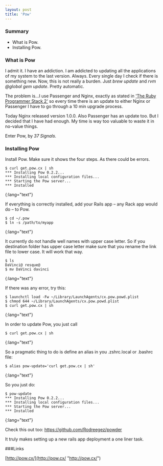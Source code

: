 ```yaml
---
layout: post
title: 'Pow'
---          
```


### Summary

* What is Pow.
* Installing Pow.

### What is Pow

I admit it. I have an addiction. I am addicted to updating all the applications of my system to the last version. Always. Every single day I check if there is something new. Now, this is not really a burden. Just *brew update* and *rvm @global gem update*. Pretty automatic.

The problem is...I use Passenger and Nginx, exactly as stated in ['The Ruby Programmer Stack 2'](/2011/02/26/RPS-2-passenger_and_nginx.html '/2011/02/26/RPS-2-passenger_and_nginx') so every time there is an update to either Nginx or Passenger I have to go through a 10 min upgrade process. 

Today Nginx released version 1.0.0. Also Passenger has an update too. But I decided that I have had enough. My time is way too valuable to waste it in no-value things.

Enter Pow, by _37 Signals._

### Installing Pow

Install Pow. Make sure it shows the four steps. As there could be errors.             
         
	$ curl get.pow.cx | sh
	*** Installing Pow 0.2.2...
	*** Installing local configuration files...
	*** Starting the Pow server...
	*** Installed
{:lang="text"}

If everything is correctly installed, add your Rails app – any Rack app would do – to Pow.
                    
	$ cd ~/.pow
	$ ln -s /path/to/myapp
{:lang="text"}

It currently do not handle well names with upper case letter. So if you destination folder has upper case letter make sure that you rename the link file to lower case. It will work that way.

	$ ls
	DaVinci@ resque@
	$ mv DaVinci davinci
{:lang="text"}

If there was any error, try this:
                                                    
	$ launchctl load -Fw ~/Library/LaunchAgents/cx.pow.powd.plist
	$ chmod 644 ~/Library/LaunchAgents/cx.pow.powd.plist
	$ curl get.pow.cx | sh
{:lang="text"} 

In order to update Pow, you just call 
     

	$ curl get.pow.cx | sh
{:lang="text"}

So a pragmatic thing to do is define an alias in you .zshrc.local or .bashrc file:
  

	$ alias pow-update='curl get.pow.cx | sh'        
{:lang="text"}

So you just do:
    
	$ pow-update
	*** Installing Pow 0.2.2...
	*** Installing local configuration files...
	*** Starting the Pow server...
	*** Installed
{:lang="text"}

Check this out too: https://github.com/Rodreegez/powder

It truly makes setting up a new rails app deployment a one liner task.


###Links 

[http://pow.cx/](http://pow.cx/ "http://pow.cx/")


